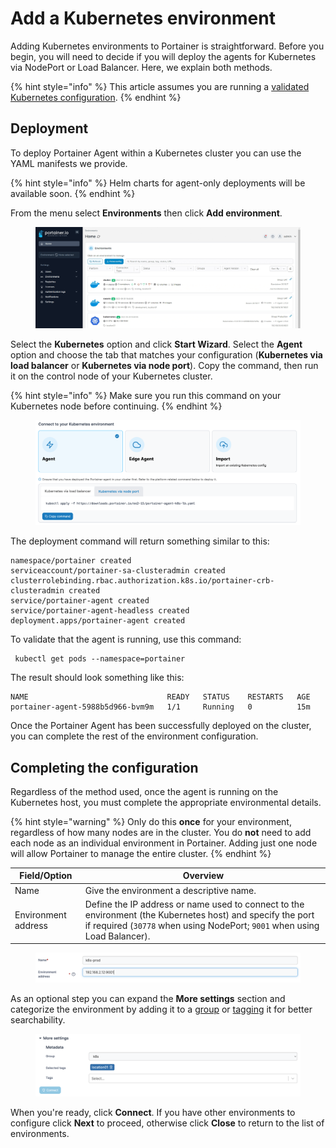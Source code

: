 # Add a Kubernetes environment

Adding Kubernetes environments to Portainer is straightforward. Before you begin, you will need to decide if you will deploy the agents for Kubernetes via NodePort or Load Balancer. Here, we explain both methods.

{% hint style="info" %}
This article assumes you are running a [validated Kubernetes configuration](../../../start/requirements-and-prerequisites.md#valid-configurations).
{% endhint %}

## Deployment

To deploy Portainer Agent within a Kubernetes cluster you can use the YAML manifests we provide.

{% hint style="info" %}
Helm charts for agent-only deployments will be available soon.
{% endhint %}

From the menu select **Environments** then click **Add environment**.

<figure><img src="../../../.gitbook/assets/2.16-environments-add (1).gif" alt=""><figcaption></figcaption></figure>

Select the **Kubernetes** option and click **Start Wizard**. Select the **Agent** option and choose the tab that matches your configuration (**Kubernetes via load balancer** or **Kubernetes via node port**). Copy the command, then run it on the control node of your Kubernetes cluster.

{% hint style="info" %}
Make sure you run this command on your Kubernetes node before continuing.
{% endhint %}

<figure><img src="../../../.gitbook/assets/2.15-k8s_agent.png" alt=""><figcaption></figcaption></figure>

The deployment command will return something similar to this:

```
namespace/portainer created
serviceaccount/portainer-sa-clusteradmin created
clusterrolebinding.rbac.authorization.k8s.io/portainer-crb-clusteradmin created
service/portainer-agent created
service/portainer-agent-headless created
deployment.apps/portainer-agent created
```

To validate that the agent is running, use this command:

```
 kubectl get pods --namespace=portainer
```

The result should look something like this:

```
NAME                               READY   STATUS    RESTARTS   AGE
portainer-agent-5988b5d966-bvm9m   1/1     Running   0          15m
```

Once the Portainer Agent has been successfully deployed on the cluster, you can complete the rest of the environment configuration.

## Completing the configuration

Regardless of the method used, once the agent is running on the Kubernetes host, you must complete the appropriate environmental details.

{% hint style="warning" %}
Only do this **once** for your environment, regardless of how many nodes are in the cluster. You do **not** need to add each node as an individual environment in Portainer. Adding just one node will allow Portainer to manage the entire cluster.
{% endhint %}

| Field/Option        | Overview                                                                                                                                                                                |
| ------------------- | --------------------------------------------------------------------------------------------------------------------------------------------------------------------------------------- |
| Name                | Give the environment a descriptive name.                                                                                                                                                |
| Environment address | Define the IP address or name used to connect to the environment (the Kubernetes host) and specify the port if required (`30778` when using NodePort; `9001` when using Load Balancer). |

<figure><img src="../../../.gitbook/assets/2.15-k8s_env_url.png" alt=""><figcaption></figcaption></figure>

As an optional step you can expand the **More settings** section and categorize the environment by adding it to a [group](../groups.md) or [tagging](../tags.md) it for better searchability.

<figure><img src="../../../.gitbook/assets/2.15-k8s_more_settings.png" alt=""><figcaption></figcaption></figure>

When you're ready, click **Connect**. If you have other environments to configure click **Next** to proceed, otherwise click **Close** to return to the list of environments.
